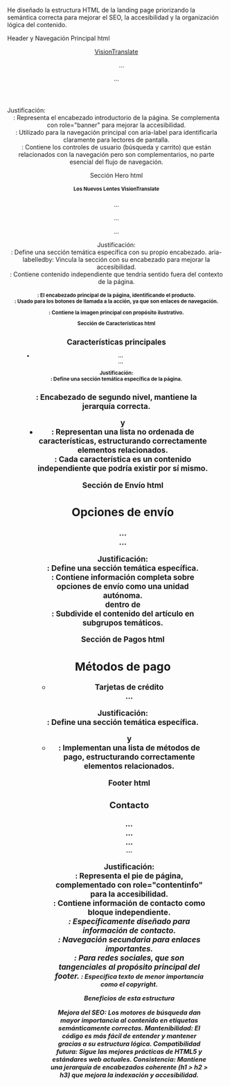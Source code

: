 He diseñado la estructura HTML de la landing page priorizando la semántica correcta para mejorar el SEO, la accesibilidad y la organización lógica del contenido.


Header y Navegación Principal
html<header role="banner">
    <nav class="main-nav" aria-label="Navegación principal">
        <a href="#" class="logo">VisionTranslate</a>
        <ul>...</ul>
        <aside class="user-controls">...</aside>
    </nav>
</header>
Justificación:

<header>: Representa el encabezado introductorio de la página. Se complementa con role="banner" para mejorar la accesibilidad.
<nav>: Utilizado para la navegación principal con aria-label para identificarla claramente para lectores de pantalla.
<aside>: Contiene los controles de usuario (búsqueda y carrito) que están relacionados con la navegación pero son complementarios, no parte esencial del flujo de navegación.



Sección Hero
html<section id="hero" aria-labelledby="hero-heading">
    <article class="hero-content">
        <h1 id="hero-heading">Los Nuevos Lentes VisionTranslate</h1>
        <p class="tagline">...</p>
        <nav class="cta-nav">...</nav>
        <figure class="hero-image">...</figure>
    </article>
</section>
Justificación:

<section>: Define una sección temática específica con su propio encabezado.
aria-labelledby: Vincula la sección con su encabezado para mejorar la accesibilidad.
<article>: Contiene contenido independiente que tendría sentido fuera del contexto de la página.
<h1>: El encabezado principal de la página, identificando el producto.
<nav>: Usado para los botones de llamada a la acción, ya que son enlaces de navegación.
<figure>: Contiene la imagen principal con propósito ilustrativo.



Sección de Características
html<section id="caracteristicas" aria-labelledby="caracteristicas-heading">
    <h2 id="caracteristicas-heading">Características principales</h2>
    <ul class="features-list">
        <li>
            <article class="feature">...</article>
        </li>
        ...
    </ul>
</section>
Justificación:

<section>: Define una sección temática específica de la página.
<h2>: Encabezado de segundo nivel, mantiene la jerarquía correcta.
<ul> y <li>: Representan una lista no ordenada de características, estructurando correctamente elementos relacionados.
<article>: Cada característica es un contenido independiente que podría existir por sí mismo.



Sección de Envío
html<section id="envio" aria-labelledby="envio-heading">
    <h2 id="envio-heading">Opciones de envío</h2>
    <article class="shipping-info">
        <section class="shipping-column">...</section>
        <section class="shipping-column">...</section>
    </article>
</section>
Justificación:

<section>: Define una sección temática específica.
<article>: Contiene información completa sobre opciones de envío como una unidad autónoma.
<section> dentro de <article>: Subdivide el contenido del artículo en subgrupos temáticos.



Sección de Pagos
html<section id="pagos" aria-labelledby="pagos-heading">
    <h2 id="pagos-heading">Métodos de pago</h2>
    <ul class="payment-methods">
        <li>Tarjetas de crédito</li>
        ...
    </ul>
</section>
Justificación:

<section>: Define una sección temática específica.
<ul> y <li>: Implementan una lista de métodos de pago, estructurando correctamente elementos relacionados.



Footer
html<footer id="contacto" role="contentinfo">
    <section class="footer-sections">
        <article class="contact-info">
            <h3>Contacto</h3>
            <address>...</address>
        </article>
        <nav class="footer-links" aria-label="Enlaces importantes">...</nav>
        <aside class="social-section">...</aside>
    </section>
    <small class="copyright">...</small>
</footer>
Justificación:

<footer>: Representa el pie de página, complementado con role="contentinfo" para la accesibilidad.
<article>: Contiene información de contacto como bloque independiente.
<address>: Específicamente diseñado para información de contacto.
<nav>: Navegación secundaria para enlaces importantes.
<aside>: Para redes sociales, que son tangenciales al propósito principal del footer.
<small>: Especifica texto de menor importancia como el copyright.



Beneficios de esta estructura

Mejora del SEO: Los motores de búsqueda dan mayor importancia al contenido en etiquetas semánticamente correctas.
Mantenibilidad: El código es más fácil de entender y mantener gracias a su estructura lógica.
Compatibilidad futura: Sigue las mejores prácticas de HTML5 y estándares web actuales.
Consistencia: Mantiene una jerarquía de encabezados coherente (h1 > h2 > h3) que mejora la indexación y accesibilidad.


